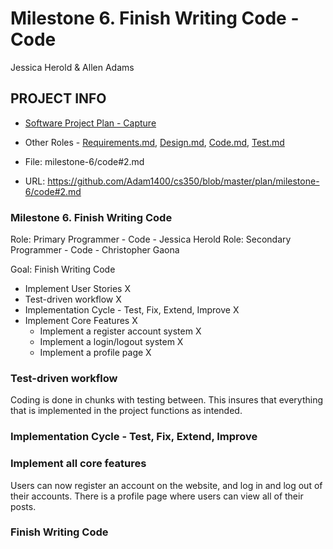 # Milestone 6. Finish Writing Code - Code
Jessica Herold & Allen Adams

## PROJECT INFO
* [Software Project Plan - Capture](https://capture350.herokuapp.com/)

* Other Roles - [Requirements.md](requirements.md), [Design.md](design.md), [Code.md](code.md), [Test.md](test.md)

* File: milestone-6/code#2.md

* URL: https://github.com/Adam1400/cs350/blob/master/plan/milestone-6/code#2.md

### Milestone 6. Finish Writing Code

Role: Primary Programmer - Code - Jessica Herold
Role: Secondary Programmer - Code - Christopher Gaona

Goal: Finish Writing Code

* Implement User Stories X
* Test-driven workflow X
* Implementation Cycle - Test, Fix, Extend, Improve X
* Implement Core Features X
    - Implement a register account system X
    - Implement a login/logout system X
    - Implement a profile page X

### Test-driven workflow
Coding is done in chunks with testing between. This insures that everything that is implemented in the project functions as intended.

### Implementation Cycle - Test, Fix, Extend, Improve

### Implement all core features
Users can now register an account on the website, and log in and log out of their accounts. There is a profile page where users can view all of their posts.

### Finish Writing Code
